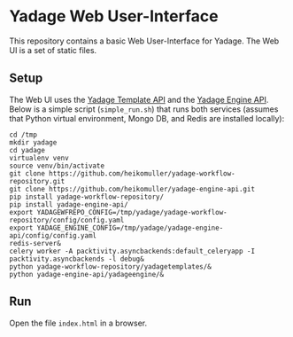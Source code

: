 # Yadage Web User-Interface

This repository contains a basic Web User-Interface for Yadage. The Web UI is a set of static files.


## Setup

The Web UI uses the [Yadage Template API]('https://github.com/heikomuller/yadage-workflow-repository') and the [Yadage Engine API]('https://github.com/heikomuller/yadage-engine-api'). Below is a simple script (```simple_run.sh```) that runs both services (assumes that Python virtual environment, Mongo DB, and Redis are installed locally):

```
cd /tmp
mkdir yadage
cd yadage
virtualenv venv
source venv/bin/activate
git clone https://github.com/heikomuller/yadage-workflow-repository.git
git clone https://github.com/heikomuller/yadage-engine-api.git
pip install yadage-workflow-repository/
pip install yadage-engine-api/
export YADAGEWFREPO_CONFIG=/tmp/yadage/yadage-workflow-repository/config/config.yaml
export YADAGE_ENGINE_CONFIG=/tmp/yadage/yadage-engine-api/config/config.yaml
redis-server&
celery worker -A packtivity.asyncbackends:default_celeryapp -I packtivity.asyncbackends -l debug&
python yadage-workflow-repository/yadagetemplates/&
python yadage-engine-api/yadageengine/&
```


## Run

Open the file ```index.html``` in a browser.
